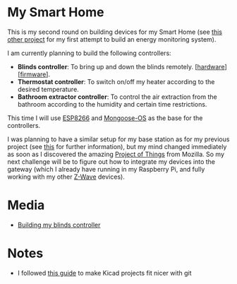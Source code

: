 # My Smart Home

This is my second round on building devices for my Smart Home (see [this other project](https://github.com/chris-zen/energy-monitoring) for my first attempt to build an energy monitoring system).

I am currently planning to build the following controllers:
- **Blinds controller**: To bring up and down the blinds remotely. \[[hardware](relays-hw)\] \[[firmware](blinds-fw)\].
- **Thermostat controller**: To switch on/off my heater according to the desired temperature.
- **Bathroom extractor controller**: To control the air extraction from the bathroom according to the humidity and certain time restrictions.

This time I will use [ESP8266](https://www.espressif.com/en/products/hardware/esp8266ex/overview) and [Mongoose-OS](https://mongoose-os.com/) as the base for the controllers.

I was planning to have a similar setup for my base station as for my previous project (see [this](https://github.com/chris-zen/energy-monitoring/wiki/Base-station) for further information), but my mind changed immediately as soon as I discovered the amazing [Project of Things](https://iot.mozilla.org/) from Mozilla. So my next challenge will be to figure out how to integrate my devices into the gateway (which I already have running in my Raspberry Pi, and fully working with my other [Z-Wave](http://www.z-wave.com/learn) devices).

# Media

- [Building my blinds controller](https://photos.app.goo.gl/Czdh2BhWPQBsjujQ9)

# Notes

- I followed [this guide](https://jnavila.github.io/plotkicadsch/) to make Kicad projects fit nicer with git
